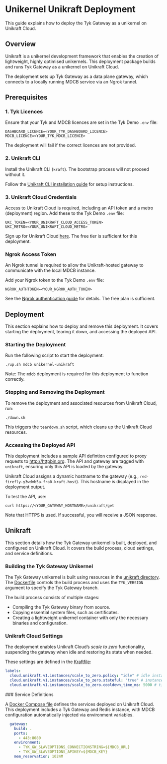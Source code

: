 # Unikernel Unikraft Deployment

This guide explains how to deploy the Tyk Gateway as a unikernel on Unikraft Cloud.

## Overview

Unikraft is a unikernel development framework that enables the creation of lightweight, highly optimised unikernels. This deployment package builds and runs Tyk Gateway as a unikernel on Unikraft Cloud.

The deployment sets up Tyk Gateway as a data plane gateway, which connects to a locally running MDCB service via an Ngrok tunnel.

## Prerequisites

### 1. Tyk Licences

Ensure that your Tyk and MDCB licences are set in the Tyk Demo `.env` file:

```shell
DASHBOARD_LICENCE=<YOUR_TYK_DASHBOARD_LICENCE>
MDCB_LICENCE=<YOUR_TYK_MDCB_LICENCE>
```

The deployment will fail if the correct licences are not provided.

### 2. Unikraft CLI

Install the Unikraft CLI (`kraft`). The bootstrap process will not proceed without it.

Follow the [Unikraft CLI installation guide](https://unikraft.org/docs/cli/install) for setup instructions.

### 3. Unikraft Cloud Credentials

Access to Unikraft Cloud is required, including an API token and a metro (deployment) region. Add these to the Tyk Demo `.env` file:

```shell
UKC_TOKEN=<YOUR_UNIKRAFT_CLOUD_ACCESS_TOKEN>
UKC_METRO=<YOUR_UNIKRAFT_CLOUD_METRO>
```

Sign up for Unikraft Cloud [here](https://console.unikraft.cloud/signup). The free tier is sufficient for this deployment.

### Ngrok Access Token

An Ngrok tunnel is required to allow the Unikraft-hosted gateway to communicate with the local MDCB instance.

Add your Ngrok token to the Tyk Demo `.env` file:

```shell
NGROK_AUTHTOKEN=<YOUR_NGROK_AUTH_TOKEN>
```

See the [Ngrok authentication guide](https://ngrok.com/docs/agent/#authtokens) for details. The free plan is sufficient.

## Deployment

This section explains how to deploy and remove this deployment. It covers starting the deployment, tearing it down, and accessing the deployed API.

### Starting the Deployment

Run the following script to start the deployment:

```shell
./up.sh mdcb unikernel-unikraft
```

Note: The `mdcb` deployment is required for this deployment to function correctly.

### Stopping and Removing the Deployment

To remove the deployment and associated resources from Unikraft Cloud, run:

```shell
./down.sh
```

This triggers the `teardown.sh` script, which cleans up the Unikraft Cloud resources.

### Accessing the Deployed API

This deployment includes a sample API defintion configured to proxy requests to http://httpbin.org. The API and gateway are tagged with `unikraft`, ensuring only this API is loaded by the gateway.

Unikraft Cloud assigns a dynamic hostname to the gateway (e.g., `red-firefly-y3wdmb5a.fra0.kraft.host`). This hostname is displayed in the deployment output.

To test the API, use:

```shell
curl https://<YOUR_GATEWAY_HOSTNAME>/unikraft/get
```

Note that HTTPS is used. If successful, you will receive a JSON response.

## Unikraft

This section details how the Tyk Gateway unikernel is built, deployed, and configured on Unikraft Cloud. It covers the build process, cloud settings, and service definitions.

### Building the Tyk Gateway Unikernel

The Tyk Gateway unikernel is built using resources in the [unikraft directory](unikraft). The [Dockerfile](unikraft/Dockerfile) controls the build process and uses the `TYK_VERSION` argument to specify the Tyk Gateway branch.

The build process consists of multiple stages:
- Compiling the Tyk Gateway binary from source.
- Copying essential system files, such as certificates.
- Creating a lightweight unikernel container with only the necessary binaries and configuration.

### Unikraft Cloud Settings

The deployment enables Unikraft Cloud’s *scale to zero* functionality, suspending the gateway when idle and restoring its state when needed.

These settings are defined in the [Kraftfile](unikraft/Kraftfile):

```yaml
labels:
  cloud.unikraft.v1.instances/scale_to_zero.policy: "idle" # idle instances will be scaled to zero
  cloud.unikraft.v1.instances/scale_to_zero.stateful: "true" # instance state is restored when scaling from zero
  cloud.unikraft.v1.instances/scale_to_zero.cooldown_time_ms: 5000 # time to wait until setting gateway to standby
```

### Service Definitions

A [Docker Compose file](unikraft/compose.yml) defines the services deployed on Unikraft Cloud. This deployment includes a Tyk Gateway and Redis instance, with MDCB configuration automatically injected via environment variables.

```yaml
  gateway:
    build: .
    ports:
      - 443:8080
    environment:
      - TYK_GW_SLAVEOPTIONS_CONNECTIONSTRING=${MDCB_URL}
      - TYK_GW_SLAVEOPTIONS_APIKEY=${MDCB_KEY}
    mem_reservation: 1024M
```
